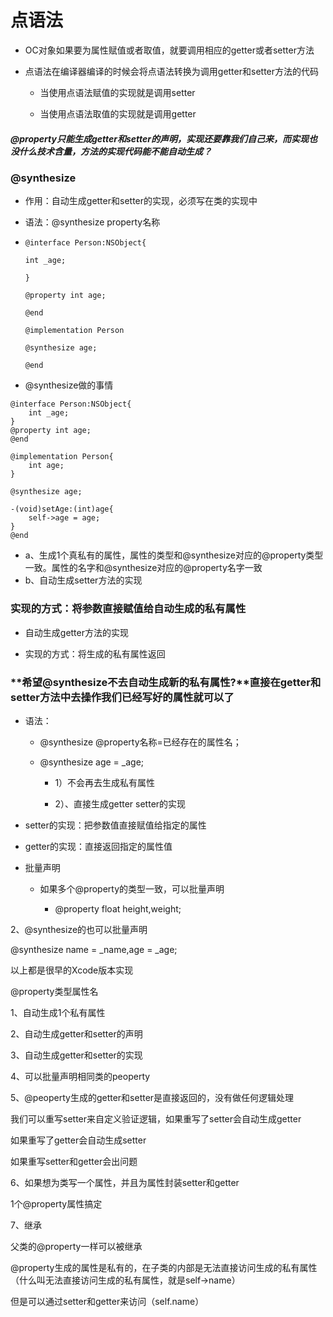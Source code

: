 # 点语法

* OC对象如果要为属性赋值或者取值，就要调用相应的getter或者setter方法

* 点语法在编译器编译的时候会将点语法转换为调用getter和setter方法的代码

  * 当使用点语法赋值的实现就是调用setter

  * 当使用点语法取值的实现就是调用getter

##### @property只能生成getter和setter的声明，实现还要靠我们自己来，而实现也没什么技术含量，方法的实现代码能不能自动生成？

### @synthesize

* 作用：自动生成getter和setter的实现，必须写在类的实现中
* 语法：@synthesize property名称

* ```
  @interface Person:NSObject{

  int _age;

  }

  @property int age;

  @end

  @implementation Person

  @synthesize age;

  @end
  ```
* @synthesize做的事情

```
@interface Person:NSObject{
    int _age;
}
@property int age;
@end

@implementation Person{
    int age;
}

@synthesize age;

-(void)setAge:(int)age{
    self->age = age;
}
@end
```

* a、生成1个真私有的属性，属性的类型和@synthesize对应的@property类型一致。属性的名字和@synthesize对应的@property名字一致
* b、自动生成setter方法的实现

### 实现的方式：将参数直接赋值给自动生成的私有属性

* 自动生成getter方法的实现

* 实现的方式：将生成的私有属性返回

### **希望@synthesize不去自动生成新的私有属性?**直接在getter和setter方法中去操作我们已经写好的属性就可以了

* 语法：

  * @synthesize @property名称=已经存在的属性名；

  * @synthesize age = \_age;

    * 1）不会再去生成私有属性

    * 2）、直接生成getter setter的实现

* setter的实现：把参数值直接赋值给指定的属性

* getter的实现：直接返回指定的属性值

* 批量声明

  * 如果多个@property的类型一致，可以批量声明

    * @property float height,weight;

2、@synthesize的也可以批量声明

@synthesize name = \_name,age = \_age;

以上都是很早的Xcode版本实现

@property类型属性名

1、自动生成1个私有属性

2、自动生成getter和setter的声明

3、自动生成getter和setter的实现

4、可以批量声明相同类的peoperty

5、@peoperty生成的getter和setter是直接返回的，没有做任何逻辑处理

我们可以重写setter来自定义验证逻辑，如果重写了setter会自动生成getter

如果重写了getter会自动生成setter

如果重写setter和getter会出问题

6、如果想为类写一个属性，并且为属性封装setter和getter

1个@property属性搞定

7、继承

父类的@property一样可以被继承

@property生成的属性是私有的，在子类的内部是无法直接访问生成的私有属性（什么叫无法直接访问生成的私有属性，就是self-&gt;name）

但是可以通过setter和getter来访问（self.name）

